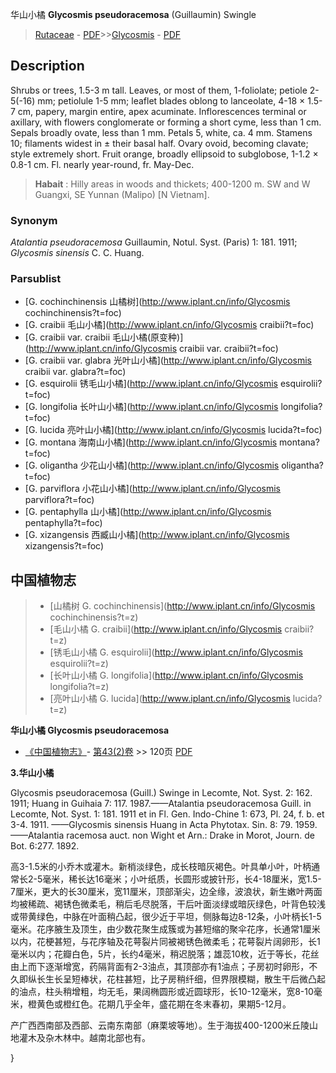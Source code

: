 华山小橘 **Glycosmis pseudoracemosa** (Guillaumin) Swingle

> [Rutaceae](http://www.iplant.cn/info/Rutaceae?t=foc) - [PDF](http://www.iplant.cn/foc/pdf/Rutaceae.pdf)>>[Glycosmis](http://www.iplant.cn/info/Glycosmis?t=foc) - [PDF](http://www.iplant.cn/foc/pdf/Glycosmis.pdf)

## Description

Shrubs or trees, 1.5-3 m tall. Leaves, or most of them, 1-foliolate; petiole 2-5(-16) mm; petiolule 1-5 mm; leaflet blades oblong to lanceolate, 4-18 × 1.5-7 cm, papery, margin entire, apex acuminate. Inflorescences terminal or axillary, with flowers conglomerate or forming a short cyme, less than 1 cm. Sepals broadly ovate, less than 1 mm. Petals 5, white, ca. 4 mm. Stamens 10; filaments widest in ± their basal half. Ovary ovoid, becoming clavate; style extremely short. Fruit orange, broadly ellipsoid to subglobose, 1-1.2 × 0.8-1 cm. Fl. nearly year-round, fr. May-Dec.

> **Habait** : 
> Hilly areas in woods and thickets; 400-1200 m. SW and W Guangxi, SE Yunnan (Malipo) [N Vietnam].

### Synonym
*Atalantia pseudoracemosa* Guillaumin, Notul. Syst. (Paris) 1: 181. 1911; *Glycosmis sinensis* C. C. Huang.

### Parsublist

* [G.  cochinchinensis  山橘树](http://www.iplant.cn/info/Glycosmis cochinchinensis?t=foc)
* [G.  craibii  毛山小橘](http://www.iplant.cn/info/Glycosmis craibii?t=foc)
* [G.  craibii var. craibii  毛山小橘(原变种)](http://www.iplant.cn/info/Glycosmis craibii var. craibii?t=foc)
* [G.  craibii var. glabra  光叶山小橘](http://www.iplant.cn/info/Glycosmis craibii var. glabra?t=foc)
* [G.  esquirolii  锈毛山小橘](http://www.iplant.cn/info/Glycosmis esquirolii?t=foc)
* [G.  longifolia  长叶山小橘](http://www.iplant.cn/info/Glycosmis longifolia?t=foc)
* [G.  lucida  亮叶山小橘](http://www.iplant.cn/info/Glycosmis lucida?t=foc)
* [G.  montana  海南山小橘](http://www.iplant.cn/info/Glycosmis montana?t=foc)
* [G.  oligantha  少花山小橘](http://www.iplant.cn/info/Glycosmis oligantha?t=foc)
* [G.  parviflora  小花山小橘](http://www.iplant.cn/info/Glycosmis parviflora?t=foc)
* [G.  pentaphylla  山小橘](http://www.iplant.cn/info/Glycosmis pentaphylla?t=foc)
* [G.  xizangensis  西臧山小橘](http://www.iplant.cn/info/Glycosmis xizangensis?t=foc)

## 中国植物志

> * [山橘树  G.  cochinchinensis](http://www.iplant.cn/info/Glycosmis cochinchinensis?t=z)
> * [毛山小橘  G.  craibii](http://www.iplant.cn/info/Glycosmis craibii?t=z)
> * [锈毛山小橘  G.  esquirolii](http://www.iplant.cn/info/Glycosmis esquirolii?t=z)
> * [长叶山小橘  G.  longifolia](http://www.iplant.cn/info/Glycosmis longifolia?t=z)
> * [亮叶山小橘  G.  lucida](http://www.iplant.cn/info/Glycosmis lucida?t=z)

**华山小橘 Glycosmis pseudoracemosa**

* [《中国植物志》](http://www.iplant.cn/frps)- [第43(2)卷](http://www.iplant.cn/frps/vol/43(2)) >> 120页 [PDF](http://www.iplant.cn/frps/pdf/43(2)/120.PDF)

**3.华山小橘**

Glycosmis pseudoracemosa (Guill.) Swinge in Lecomte, Not. Syst. 2: 162. 1911; Huang in Guihaia 7: 117. 1987.——Atalantia pseudoracemosa Guill. in Lecomte, Not. Syst. 1: 181. 1911 et in Fl. Gen. Indo-Chine 1: 673, Pl. 24, f. b. et 3-4. 1911. ——Glycosmis sinensis Huang in Acta Phytotax. Sin. 8: 79. 1959.——Atalantia racemosa auct. non Wight et Arn.: Drake in Morot, Journ. de Bot. 6:277. 1892.

高3-1.5米的小乔木或灌木。新梢淡绿色，成长枝暗灰褐色。叶具单小叶，叶柄通常长2-5毫米，稀长达16毫米；小叶纸质，长圆形或披针形，长4-18厘米，宽1.5-7厘米，更大的长30厘米，宽11厘米，顶部渐尖，边全缘，波浪状，新生嫩叶两面均被稀疏、褐锈色微柔毛，稍后毛尽脱落，干后叶面淡绿或暗灰绿色，叶背色较浅或带黄绿色，中脉在叶面稍凸起，很少近于平坦，侧脉每边8-12条，小叶柄长1-5毫米。花序腋生及顶生，由少数花聚生成簇或为甚短缩的聚伞花序，长通常1厘米以内，花梗甚短，与花序轴及花萼裂片同被褐锈色微柔毛；花萼裂片阔卵形，长1毫米以内；花瓣白色，5片，长约4毫米，稍迟脱落；雄蕊10枚，近于等长，花丝由上而下逐渐增宽，药隔背面有2-3油点，其顶部亦有1油点；子房初时卵形，不久即纵长生长呈短棒状，花柱甚短，比子房稍纤细，但界限模糊，散生干后微凸起的油点，柱头稍增粗，均无毛，果阔椭圆形或近圆球形，长10-12毫米，宽8-10毫米，橙黄色或橙红色。花期几乎全年，盛花期在冬末春初，果期5-12月。

产广西西南部及西部、云南东南部（麻栗坡等地）。生于海拔400-1200米丘陵山地灌木及杂木林中。越南北部也有。

}